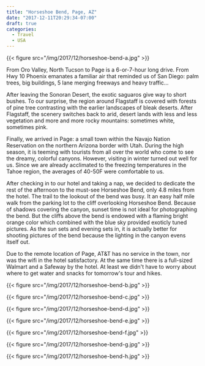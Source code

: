 ```yaml
---
title: "Horseshoe Bend, Page, AZ"
date: "2017-12-11T20:29:34-07:00"
draft: true
categories:
  - Travel
  - USA
---
```


{{< figure src="/img/2017/12/horseshoe-bend-a.jpg" >}}

From Oro Valley, North Tucson to Page is a 6-or-7-hour long drive. From Hwy 10 Phoenix emanates a familiar air that reminded us of San Diego: palm trees, big buildings, 5 lane merging freeways and heavy traffic...

After leaving the Sonoran Desert, the exotic saguaros give way to short bushes. To our surprise, the region around Flagstaff is covered with forests of pine tree contrasting with the earlier landscapes of bleak deserts. After Flagstaff, the scenery switches back to arid, desert lands with less and less vegetation and more and more rocky mountains: sometimes white, sometimes pink.

<!--more-->

Finally, we arrived in Page: a small town within the Navajo Nation Reservation on the northern Arizona border with Utah. During the high season, it is teeming with tourists from all over the world who come to see the dreamy, colorful canyons. However, visiting in winter turned out well for us. Since we are already acclimated to the freezing temperatures in the Tahoe region, the averages of 40-50F were comfortable to us.

After checking in to our hotel and taking a nap, we decided to dedicate the rest of the afternoon to the must-see Horseshoe Bend, only 4.8 miles from the hotel. The trail to the lookout of the bend was busy. It an easy half mile walk from the parking lot to the cliff overlooking Horseshoe Bend. Because of shadows covering the canyon, sunset time is not ideal for photographing the bend. But the cliffs above the bend is endowed with a flaming bright orange color which combined with the blue sky provided exoticly tuned pictures. As the sun sets and evening sets in, it is actually better for shooting pictures of the bend because the lighting in the canyon evens itself out.

Due to the remote location of Page, AT&T has no service in the town, nor was the wifi in the hotel satisfactory. At the same time there is a full-sized Walmart and a Safeway by the hotel. At least we didn't have to worry about where to get water and snacks for tomorrow's tour and hikes.

{{< figure src="/img/2017/12/horseshoe-bend-b.jpg" >}}

{{< figure src="/img/2017/12/horseshoe-bend-c.jpg" >}}

{{< figure src="/img/2017/12/horseshoe-bend-d.jpg" >}}

{{< figure src="/img/2017/12/horseshoe-bend-e.jpg" >}}

{{< figure src="/img/2017/12/horseshoe-bend-f.jpg" >}}

{{< figure src="/img/2017/12/horseshoe-bend-g.jpg" >}}

{{< figure src="/img/2017/12/horseshoe-bend-h.jpg" >}}
